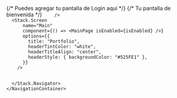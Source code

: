  <NavigationContainer>
      <Stack.Navigator>
        {/* Puedes agregar tu pantalla de Login aquí */}
        <Stack.Screen
          name="Login"
          component={LoginScreen}
          options={{
            title: "LOGIN",
            headerTintColor: "#1f0a1d",
            headerTitleAlign: "center",
            headerStyle: { backgroundColor: "#9acc77" },
          }}
        />
        {/* Tu pantalla de bienvenida */}
        <Stack.Screen
          name="Welcome"
          component={WelcomeScreen}
          options={{
            title: "ALFA",
            headerTintColor: "",
            headerTitleAlign: "center", 
            headerStyle: { backgroundColor: "#45936c" },
          }}

        />
      <Stack.Screen
          name="Main"
          component={() => <MainPage isEnabled={isEnabled} />}
          options={{
            title: "Portfolio",
            headerTintColor: "white",
            headerTitleAlign: "center",
            headerStyle: { backgroundColor: "#525FE1" },
          }}
        />


      </Stack.Navigator>
    </NavigationContainer>